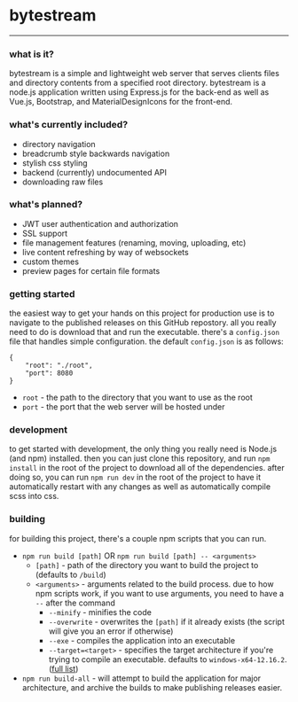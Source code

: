 # bytestream
***
### what is it?
bytestream is a simple and lightweight web server that serves clients files and directory contents from a specified root directory. bytestream is a node.js application written using Express.js for the back-end as well as Vue.js, Bootstrap, and MaterialDesignIcons for the front-end.

### what's currently included?
- directory navigation
- breadcrumb style backwards navigation
- stylish css styling
- backend (currently) undocumented API
- downloading raw files

### what's planned?
- JWT user authentication and authorization
- SSL support
- file management features (renaming, moving, uploading, etc)
- live content refreshing by way of websockets
- custom themes
- preview pages for certain file formats

### getting started
the easiest way to get your hands on this project for production use is to navigate to the published releases on this GitHub repostory. all you really need to do is download that and run the executable. there's a `config.json` file that handles simple configuration. the default `config.json` is as follows:
```
{
    "root": "./root",
    "port": 8080
}
```
- `root` - the path to the directory that you want to use as the root
- `port` - the port that the web server will be hosted under

### development
to get started with development, the only thing you really need is Node.js (and npm) installed. then you can just clone this repository, and run `npm install` in the root of the project to download all of the dependencies. after doing so, you can run `npm run dev` in the root of the project to have it automatically restart with any changes as well as automatically compile scss into css.

### building
for building this project, there's a couple npm scripts that you can run.
- `npm run build [path]` OR `npm run build [path] -- <arguments>`
  - `[path]` - path of the directory you want to build the project to (defaults to `/build`)
  - `<arguments>` - arguments related to the build process. due to how npm scripts work, if you want to use arguments, you need to have a ` -- ` after the command
    - `--minify` - minifies the code
    - `--overwrite` - overwrites the `[path]` if it already exists (the script will give you an error if otherwise)
    - `--exe` - compiles the application into an executable
    - `--target=<target>` - specifies the target architecture if you're trying to compile an executable. defaults to `windows-x64-12.16.2`. ([full list](https://github.com/nexe/nexe/releases?after=v3.3.4))
- `npm run build-all` - will attempt to build the application for major architecture, and archive the builds to make publishing releases easier.